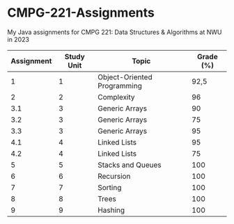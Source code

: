 # CMPG-221-Assignments
My Java assignments for CMPG 221: Data Structures & Algorithms at NWU in 2023

Assignment | Study Unit | Topic | Grade (%)
--- | --- | --- | --- |
1 | 1 | Object-Oriented Programming | 92,5
2 | 2 | Complexity | 96
3.1 | 3 | Generic Arrays | 90
3.2 | 3 | Generic Arrays | 75
3.3 | 3 | Generic Arrays | 95
4.1 | 4 | Linked Lists | 95
4.2 | 4 | Linked Lists | 75
5 | 5 | Stacks and Queues | 100
6 | 6 | Recursion | 100
7 | 7 | Sorting | 100
8 | 8 | Trees | 100
9 | 9 | Hashing | 100
